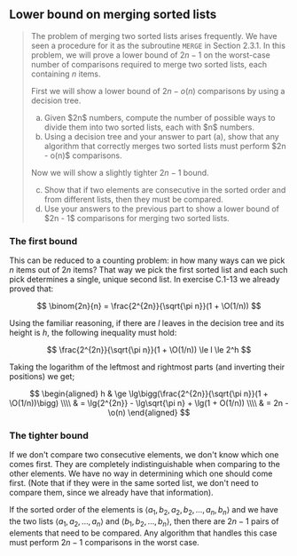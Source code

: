 ## Lower bound on merging sorted lists

> The problem of merging two sorted lists arises frequently. We have seen a
> procedure for it as the subroutine `MERGE` in Section 2.3.1. In this
> problem, we will prove a lower bound of $2n - 1$ on the worst-case number of
> comparisons required to merge two sorted lists, each containing $n$ items.
>
> First we will show a lower bound of $2n - o(n)$ comparisons by using a
> decision tree.
>
> <ol type="a">
>   <li>Given $2n$ numbers, compute the number of possible ways to divide them
>       into two sorted lists, each with $n$ numbers.
>   <li>Using a decision tree and your answer to part (a), show that any
>       algorithm that correctly merges two sorted lists must perform $2n -
>       o(n)$ comparisons.
> </ol>
>
> Now we will show a slightly tighter $2n - 1$ bound.
>
> <ol type="a" start="3">
>   <li>Show that if two elements are consecutive in the sorted order and from
>   different lists, then they must be compared.
>   <li>Use your answers to the previous part to show a lower bound of $2n -
>       1$ comparisons for merging two sorted lists.
> </ol>

### The first bound

This can be reduced to a counting problem: in how many ways can we pick $n$
items out of $2n$ items? That way we pick the first sorted list and each such
pick determines a single, unique second list. In exercise C.1-13 we already
proved that:

$$ \binom{2n}{n} = \frac{2^{2n}}{\sqrt{\pi n}}(1 + \O(1/n)) $$

Using the familiar reasoning, if there are $l$ leaves in the decision tree and
its height is $h$, the following inequality must hold:

$$ \frac{2^{2n}}{\sqrt{\pi n}}(1 + \O(1/n)) \le l \le 2^h $$

Taking the logarithm of the leftmost and rightmost parts (and inverting their
positions) we get;

$$ \begin{aligned}
   h & \ge \lg\bigg(\frac{2^{2n}}{\sqrt{\pi n}}(1 + \O(1/n))\bigg) \\\\
     & = \lg{2^{2n}} - \lg\sqrt{\pi n} + \lg(1 + O(1/n)) \\\\
     & = 2n - \o(n)
   \end{aligned} $$

### The tighter bound

If we don't compare two consecutive elements, we don't know which one comes
first. They are completely indistinguishable when comparing to the other
elements. We have no way in determining which one should come first. (Note
that if they were in the same sorted list, we don't need to compare them,
since we already have that information).

If the sorted order of the elements is $\langle a_1, b_2, a_2, b_2, \ldots,
a_n, b_n \rangle$ and we have the two lists $\langle a_1, a_2, \ldots, a_n
\rangle$ and $\langle b_1, b_2, \ldots, b_n \rangle$, then there are $2n - 1$
pairs of elements that need to be compared. Any algorithm that handles this
case must perform $2n - 1$ comparisons in the worst case.
